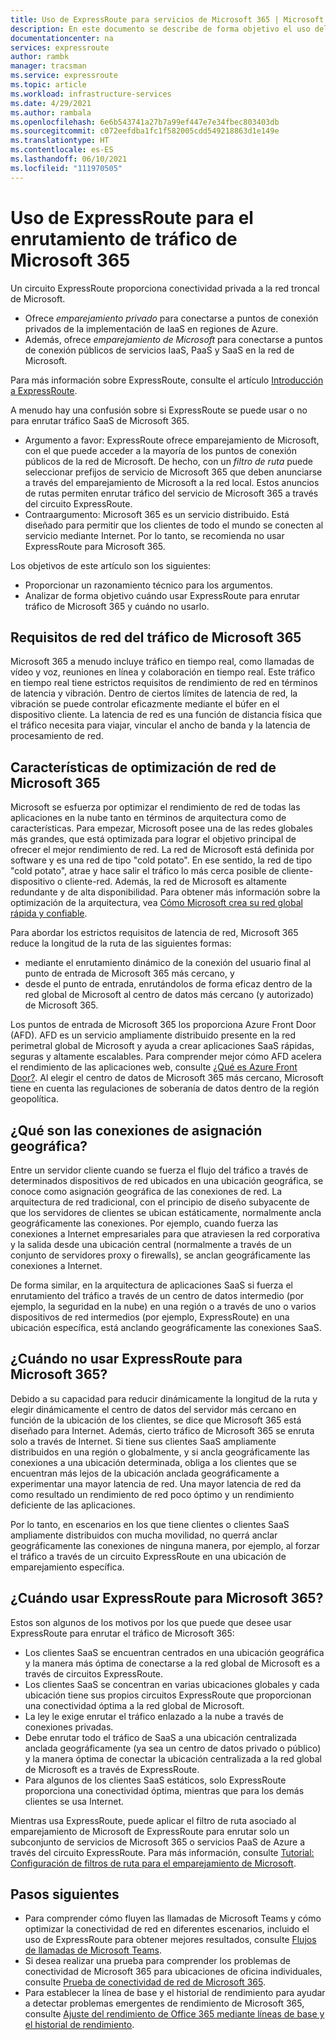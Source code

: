 ```yaml
---
title: Uso de ExpressRoute para servicios de Microsoft 365 | Microsoft Docs
description: En este documento se describe de forma objetivo el uso del circuito ExpressRoute para servicios SaaS de Microsoft 365.
documentationcenter: na
services: expressroute
author: rambk
manager: tracsman
ms.service: expressroute
ms.topic: article
ms.workload: infrastructure-services
ms.date: 4/29/2021
ms.author: rambala
ms.openlocfilehash: 6e6b543741a27b7a99ef447e7e34fbec803403db
ms.sourcegitcommit: c072eefdba1fc1f582005cdd549218863d1e149e
ms.translationtype: HT
ms.contentlocale: es-ES
ms.lasthandoff: 06/10/2021
ms.locfileid: "111970505"
---
```

# <a name="using-expressroute-for-routing-microsoft-365-traffic"></a>Uso de ExpressRoute para el enrutamiento de tráfico de Microsoft 365

Un circuito ExpressRoute proporciona conectividad privada a la red troncal de Microsoft. 
* Ofrece *emparejamiento privado* para conectarse a puntos de conexión privados de la implementación de IaaS en regiones de Azure. 
* Además, ofrece *emparejamiento de Microsoft* para conectarse a puntos de conexión públicos de servicios IaaS, PaaS y SaaS en la red de Microsoft. 

Para más información sobre ExpressRoute, consulte el artículo [Introducción a ExpressRoute][ExR-Intro].


A menudo hay una confusión sobre si ExpressRoute se puede usar o no para enrutar tráfico SaaS de Microsoft 365. 

* Argumento a favor: ExpressRoute ofrece emparejamiento de Microsoft, con el que puede acceder a la mayoría de los puntos de conexión públicos de la red de Microsoft. De hecho, con un *filtro de ruta* puede seleccionar prefijos de servicio de Microsoft 365 que deben anunciarse a través del emparejamiento de Microsoft a la red local. Estos anuncios de rutas permiten enrutar tráfico del servicio de Microsoft 365 a través del circuito ExpressRoute. 
* Contraargumento: Microsoft 365 es un servicio distribuido. Está diseñado para permitir que los clientes de todo el mundo se conecten al servicio mediante Internet. Por lo tanto, se recomienda no usar ExpressRoute para Microsoft 365.

Los objetivos de este artículo son los siguientes: 
* Proporcionar un razonamiento técnico para los argumentos. 
* Analizar de forma objetivo cuándo usar ExpressRoute para enrutar tráfico de Microsoft 365 y cuándo no usarlo.

## <a name="network-requirements-of-microsoft-365-traffic"></a>Requisitos de red del tráfico de Microsoft 365
Microsoft 365 a menudo incluye tráfico en tiempo real, como llamadas de vídeo y voz, reuniones en línea y colaboración en tiempo real. Este tráfico en tiempo real tiene estrictos requisitos de rendimiento de red en términos de latencia y vibración. Dentro de ciertos límites de latencia de red, la vibración se puede controlar eficazmente mediante el búfer en el dispositivo cliente. La latencia de red es una función de distancia física que el tráfico necesita para viajar, vincular el ancho de banda y la latencia de procesamiento de red. 

## <a name="network-optimization-features-of-microsoft-365"></a>Características de optimización de red de Microsoft 365 

Microsoft se esfuerza por optimizar el rendimiento de red de todas las aplicaciones en la nube tanto en términos de arquitectura como de características. Para empezar, Microsoft posee una de las redes globales más grandes, que está optimizada para lograr el objetivo principal de ofrecer el mejor rendimiento de red. La red de Microsoft está definida por software y es una red de tipo "cold potato". En ese sentido, la red de tipo "cold potato", atrae y hace salir el tráfico lo más cerca posible de cliente-dispositivo o cliente-red. Además, la red de Microsoft es altamente redundante y de alta disponibilidad. Para obtener más información sobre la optimización de la arquitectura, vea [Cómo Microsoft crea su red global rápida y confiable][MGN].

Para abordar los estrictos requisitos de latencia de red, Microsoft 365 reduce la longitud de la ruta de las siguientes formas:
* mediante el enrutamiento dinámico de la conexión del usuario final al punto de entrada de Microsoft 365 más cercano, y 
* desde el punto de entrada, enrutándolos de forma eficaz dentro de la red global de Microsoft al centro de datos más cercano (y autorizado) de Microsoft 365.

Los puntos de entrada de Microsoft 365 los proporciona Azure Front Door (AFD). AFD es un servicio ampliamente distribuido presente en la red perimetral global de Microsoft y ayuda a crear aplicaciones SaaS rápidas, seguras y altamente escalables. Para comprender mejor cómo AFD acelera el rendimiento de las aplicaciones web, consulte [¿Qué es Azure Front Door?][AFD]. Al elegir el centro de datos de Microsoft 365 más cercano, Microsoft tiene en cuenta las regulaciones de soberanía de datos dentro de la región geopolítica.

## <a name="what-is-geo-pinning-connections"></a>¿Qué son las conexiones de asignación geográfica?

Entre un servidor cliente cuando se fuerza el flujo del tráfico a través de determinados dispositivos de red ubicados en una ubicación geográfica, se conoce como asignación geográfica de las conexiones de red. La arquitectura de red tradicional, con el principio de diseño subyacente de que los servidores de clientes se ubican estáticamente, normalmente ancla geográficamente las conexiones.
Por ejemplo, cuando fuerza las conexiones a Internet empresariales para que atraviesen la red corporativa y la salida desde una ubicación central (normalmente a través de un conjunto de servidores proxy o firewalls), se anclan geográficamente las conexiones a Internet.  

De forma similar, en la arquitectura de aplicaciones SaaS si fuerza el enrutamiento del tráfico a través de un centro de datos intermedio (por ejemplo, la seguridad en la nube) en una región o a través de uno o varios dispositivos de red intermedios (por ejemplo, ExpressRoute) en una ubicación específica, está anclando geográficamente las conexiones SaaS.

## <a name="when-not-to-use-expressroute-for-microsoft-365"></a>¿Cuándo no usar ExpressRoute para Microsoft 365?

Debido a su capacidad para reducir dinámicamente la longitud de la ruta y elegir dinámicamente el centro de datos del servidor más cercano en función de la ubicación de los clientes, se dice que Microsoft 365 está diseñado para Internet. Además, cierto tráfico de Microsoft 365 se enruta solo a través de Internet.
Si tiene sus clientes SaaS ampliamente distribuidos en una región o globalmente, y si ancla geográficamente las conexiones a una ubicación determinada, obliga a los clientes que se encuentran más lejos de la ubicación anclada geográficamente a experimentar una mayor latencia de red. Una mayor latencia de red da como resultado un rendimiento de red poco óptimo y un rendimiento deficiente de las aplicaciones.

Por lo tanto, en escenarios en los que tiene clientes o clientes SaaS ampliamente distribuidos con mucha movilidad, no querrá anclar geográficamente las conexiones de ninguna manera, por ejemplo, al forzar el tráfico a través de un circuito ExpressRoute en una ubicación de emparejamiento específica.


## <a name="when-to-use-expressroute-for-microsoft-365"></a>¿Cuándo usar ExpressRoute para Microsoft 365?

Estos son algunos de los motivos por los que puede que desee usar ExpressRoute para enrutar el tráfico de Microsoft 365:
* Los clientes SaaS se encuentran centrados en una ubicación geográfica y la manera más óptima de conectarse a la red global de Microsoft es a través de circuitos ExpressRoute.
* Los clientes SaaS se concentran en varias ubicaciones globales y cada ubicación tiene sus propios circuitos ExpressRoute que proporcionan una conectividad óptima a la red global de Microsoft.
* La ley le exige enrutar el tráfico enlazado a la nube a través de conexiones privadas.
* Debe enrutar todo el tráfico de SaaS a una ubicación centralizada anclada geográficamente (ya sea un centro de datos privado o público) y la manera óptima de conectar la ubicación centralizada a la red global de Microsoft es a través de ExpressRoute.
* Para algunos de los clientes SaaS estáticos, solo ExpressRoute proporciona una conectividad óptima, mientras que para los demás clientes se usa Internet.

Mientras usa ExpressRoute, puede aplicar el filtro de ruta asociado al emparejamiento de Microsoft de ExpressRoute para enrutar solo un subconjunto de servicios de Microsoft 365 o servicios PaaS de Azure a través del circuito ExpressRoute. Para más información, consulte [Tutorial: Configuración de filtros de ruta para el emparejamiento de Microsoft][ExRRF].

## <a name="next-steps"></a>Pasos siguientes

* Para comprender cómo fluyen las llamadas de Microsoft Teams y cómo optimizar la conectividad de red en diferentes escenarios, incluido el uso de ExpressRoute para obtener mejores resultados, consulte [Flujos de llamadas de Microsoft Teams][Teams].
* Si desea realizar una prueba para comprender los problemas de conectividad de Microsoft 365 para ubicaciones de oficina individuales, consulte [Prueba de conectividad de red de Microsoft 365][Microsoft 365-Test].
* Para establecer la línea de base y el historial de rendimiento para ayudar a detectar problemas emergentes de rendimiento de Microsoft 365, consulte [Ajuste del rendimiento de Office 365 mediante líneas de base y el historial de rendimiento][Microsoft 365perf].

<!--Link References-->
[ExR-Intro]: ./expressroute-introduction.md
[CreatePeering]: ./expressroute-howto-routing-portal-resource-manager.md
[MGN]: https://azure.microsoft.com/blog/how-microsoft-builds-its-fast-and-reliable-global-network/
[AFD]: ../frontdoor/front-door-overview.md
[ExRRF]: ./how-to-routefilter-portal.md
[Teams]: /microsoftteams/microsoft-teams-online-call-flows
[Microsoft 365-Test]: https://connectivity.office.com/
[Microsoft 365perf]: /microsoft-365/enterprise/performance-tuning-using-baselines-and-history